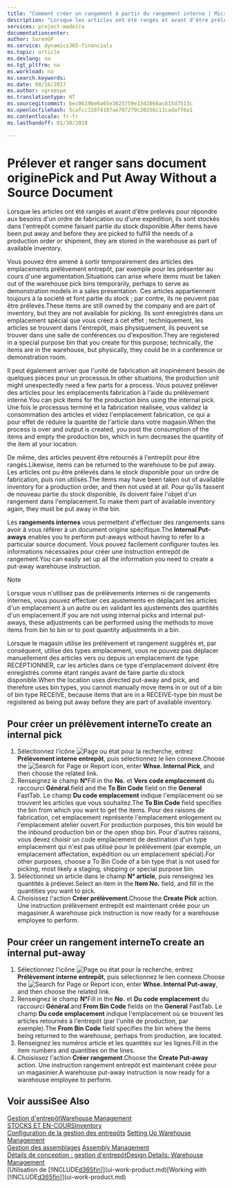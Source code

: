 ```yaml
---
title: "Comment créer un rangement à partir du rangement interne | Microsoft Docs"
description: "Lorsque les articles ont été rangés et avant d'être prélevés pour répondre aux besoins d'un ordre de fabrication ou d'une expédition, ils sont stockés dans l'entrepôt comme faisant partie du stock disponible."
services: project-madeira
documentationcenter: 
author: SorenGP
ms.service: dynamics365-financials
ms.topic: article
ms.devlang: na
ms.tgt_pltfrm: na
ms.workload: na
ms.search.keywords: 
ms.date: 08/16/2017
ms.author: sgroespe
ms.translationtype: HT
ms.sourcegitcommit: bec0619be0a65e3625759e13d2866ac615d7513c
ms.openlocfilehash: 5cafcc32874187ae787279c20256c11cadaff6a1
ms.contentlocale: fr-fr
ms.lasthandoff: 01/30/2018

---
```

# <a name="pick-and-put-away-without-a-source-document"></a><span data-ttu-id="9ee4f-103">Prélever et ranger sans document origine</span><span class="sxs-lookup"><span data-stu-id="9ee4f-103">Pick and Put Away Without a Source Document</span></span>
<span data-ttu-id="9ee4f-104">Lorsque les articles ont été rangés et avant d'être prélevés pour répondre aux besoins d'un ordre de fabrication ou d'une expédition, ils sont stockés dans l'entrepôt comme faisant partie du stock disponible.</span><span class="sxs-lookup"><span data-stu-id="9ee4f-104">After items have been put away and before they are picked to fulfill the needs of a production order or shipment, they are stored in the warehouse as part of available inventory.</span></span>  

<span data-ttu-id="9ee4f-105">Vous pouvez être amené à sortir temporairement des articles des emplacements prélèvement entrepôt, par exemple pour les présenter au cours d'une argumentation.</span><span class="sxs-lookup"><span data-stu-id="9ee4f-105">Situations can arise where items must be taken out of the warehouse pick bins temporarily, perhaps to serve as demonstration models in a sales presentation.</span></span> <span data-ttu-id="9ee4f-106">Ces articles appartiennent toujours à la société et font partie du stock ; par contre, ils ne peuvent pas être prélevés.</span><span class="sxs-lookup"><span data-stu-id="9ee4f-106">These items are still owned by the company and are part of inventory, but they are not available for picking.</span></span> <span data-ttu-id="9ee4f-107">Ils sont enregistrés dans un emplacement spécial que vous créez à cet effet ; techniquement, les articles se trouvent dans l'entrepôt, mais physiquement, ils peuvent se trouver dans une salle de conférences ou d'exposition.</span><span class="sxs-lookup"><span data-stu-id="9ee4f-107">They are registered in a special purpose bin that you create for this purpose; technically, the items are in the warehouse, but physically, they could be in a conference or demonstration room.</span></span>  

<span data-ttu-id="9ee4f-108">Il peut également arriver que l'unité de fabrication ait inopinément besoin de quelques pièces pour un processus.</span><span class="sxs-lookup"><span data-stu-id="9ee4f-108">In other situations, the production unit might unexpectedly need a few parts for a process.</span></span> <span data-ttu-id="9ee4f-109">Vous pouvez prélever des articles pour les emplacements fabrication à l'aide du prélèvement interne.</span><span class="sxs-lookup"><span data-stu-id="9ee4f-109">You can pick items for the production bins using the internal pick.</span></span> <span data-ttu-id="9ee4f-110">Une fois le processus terminé et la fabrication réalisée, vous validez la consommation des articles et videz l'emplacement fabrication, ce qui a pour effet de réduire la quantité de l'article dans votre magasin.</span><span class="sxs-lookup"><span data-stu-id="9ee4f-110">When the process is over and output is created, you post the consumption of the items and empty the production bin, which in turn decreases the quantity of the item at your location.</span></span>  

<span data-ttu-id="9ee4f-111">De même, des articles peuvent être retournés à l'entrepôt pour être rangés.</span><span class="sxs-lookup"><span data-stu-id="9ee4f-111">Likewise, items can be returned to the warehouse to be put away.</span></span> <span data-ttu-id="9ee4f-112">Les articles ont pu être prélevés dans le stock disponible pour un ordre de fabrication, puis non utilisés.</span><span class="sxs-lookup"><span data-stu-id="9ee4f-112">The items may have been taken out of available inventory for a production order, and then not used at all.</span></span> <span data-ttu-id="9ee4f-113">Pour qu'ils fassent de nouveau partie du stock disponible, ils doivent faire l'objet d'un rangement dans l'emplacement.</span><span class="sxs-lookup"><span data-stu-id="9ee4f-113">To make them part of available inventory again, they must be put away in the bin.</span></span>  

<span data-ttu-id="9ee4f-114">Les **rangements internes** vous permettent d'effectuer des rangements sans avoir à vous référer à un document origine spécifique.</span><span class="sxs-lookup"><span data-stu-id="9ee4f-114">The **Internal Put-aways** enables you to perform put-aways without having to refer to a particular source document.</span></span> <span data-ttu-id="9ee4f-115">Vous pouvez facilement configurer toutes les informations nécessaires pour créer une instruction entrepôt de rangement.</span><span class="sxs-lookup"><span data-stu-id="9ee4f-115">You can easily set up all the information you need to create a put-away warehouse instruction.</span></span>  

> [!NOTE]  
>  <span data-ttu-id="9ee4f-116">Lorsque vous n'utilisez pas de prélèvements internes ni de rangements internes, vous pouvez effectuer ces ajustements en déplaçant les articles d'un emplacement à un autre ou en validant les ajustements des quantités d'un emplacement.</span><span class="sxs-lookup"><span data-stu-id="9ee4f-116">If you are not using internal picks and internal put-aways, these adjustments can be performed using the methods to move items from bin to bin or to post quantity adjustments in a bin.</span></span>  
>   
>  <span data-ttu-id="9ee4f-117">Lorsque le magasin utilise les prélèvement et rangement suggérés et, par conséquent, utilise des types emplacement, vous ne pouvez pas déplacer manuellement des articles vers ou depuis un emplacement de type RECEPTIONNER, car les articles dans ce type d'emplacement doivent être enregistrés comme étant rangés avant de faire partie du stock disponible.</span><span class="sxs-lookup"><span data-stu-id="9ee4f-117">When the location uses directed put-away and pick, and therefore uses bin types, you cannot manually move items in or out of a bin of bin type RECEIVE, because items that are in a RECEIVE-type bin must be registered as being put away before they are part of available inventory.</span></span>  

## <a name="to-create-an-internal-pick"></a><span data-ttu-id="9ee4f-118">Pour créer un prélèvement interne</span><span class="sxs-lookup"><span data-stu-id="9ee4f-118">To create an internal pick</span></span>  
1.  <span data-ttu-id="9ee4f-119">Sélectionnez l'icône ![Page ou état pour la recherche](media/ui-search/search_small.png "Page ou état pour la recherche"), entrez **Prélèvement interne entrepôt**, puis sélectionnez le lien connexe.</span><span class="sxs-lookup"><span data-stu-id="9ee4f-119">Choose the ![Search for Page or Report](media/ui-search/search_small.png "Search for Page or Report icon") icon, enter **Whse. Internal Pick**, and then choose the related link.</span></span>  
2.  <span data-ttu-id="9ee4f-120">Renseignez le champ **N°**</span><span class="sxs-lookup"><span data-stu-id="9ee4f-120">Fill in the **No.**</span></span> <span data-ttu-id="9ee4f-121">et **Vers code emplacement** du raccourci **Général**.</span><span class="sxs-lookup"><span data-stu-id="9ee4f-121">field and the **To Bin Code** field on the **General** FastTab.</span></span> <span data-ttu-id="9ee4f-122">Le champ **Du code emplacement** indique l'emplacement où se trouvent les articles que vous souhaitez.</span><span class="sxs-lookup"><span data-stu-id="9ee4f-122">The **To Bin Code** field specifies the bin from which you want to get the items.</span></span> <span data-ttu-id="9ee4f-123">Pour des raisons de fabrication, cet emplacement représente l'emplacement enlogement ou l'emplacement atelier ouvert.</span><span class="sxs-lookup"><span data-stu-id="9ee4f-123">For production purposes, this bin would be the inbound production bin or the open shop bin.</span></span> <span data-ttu-id="9ee4f-124">Pour d'autres raisons, vous devez choisir un code emplacement de destination d'un type emplacement qui n'est pas utilisé pour le prélèvement (par exemple, un emplacement affectation, expédition ou un emplacement spécial).</span><span class="sxs-lookup"><span data-stu-id="9ee4f-124">For other purposes, choose a To Bin Code of a bin type that is not used for picking, most likely a staging, shipping or special purpose bin.</span></span>  
3.  <span data-ttu-id="9ee4f-125">Sélectionnez un article dans le champ **N° article**, puis renseignez les quantités à prélever.</span><span class="sxs-lookup"><span data-stu-id="9ee4f-125">Select an item in the **Item No.** field, and fill in the quantities you want to pick.</span></span>  
4. <span data-ttu-id="9ee4f-126">Choisissez l'action **Créer prélèvement**.</span><span class="sxs-lookup"><span data-stu-id="9ee4f-126">Choose the **Create Pick** action.</span></span> <span data-ttu-id="9ee4f-127">Une instruction prélèvement entrepôt est maintenant créée pour un magasinier.</span><span class="sxs-lookup"><span data-stu-id="9ee4f-127">A warehouse pick instruction is now ready for a warehouse employee to perform.</span></span>  

## <a name="to-create-an-internal-put-away"></a><span data-ttu-id="9ee4f-128">Pour créer un rangement interne</span><span class="sxs-lookup"><span data-stu-id="9ee4f-128">To create an internal put-away</span></span>  
1.  <span data-ttu-id="9ee4f-129">Sélectionnez l'icône ![Page ou état pour la recherche](media/ui-search/search_small.png "Page ou état pour la recherche"), entrez **Prélèvement interne entrepôt**, puis sélectionnez le lien connexe.</span><span class="sxs-lookup"><span data-stu-id="9ee4f-129">Choose the ![Search for Page or Report](media/ui-search/search_small.png "Search for Page or Report icon") icon, enter **Whse. Internal Put-away**, and then choose the related link.</span></span>  
2.  <span data-ttu-id="9ee4f-130">Renseignez le champ **N°**</span><span class="sxs-lookup"><span data-stu-id="9ee4f-130">Fill in the **No.**</span></span> <span data-ttu-id="9ee4f-131">et **Du code emplacement** du raccourci **Général**.</span><span class="sxs-lookup"><span data-stu-id="9ee4f-131">and **From Bin Code** fields on the **General** FastTab.</span></span> <span data-ttu-id="9ee4f-132">Le champ **Du code emplacement** indique l'emplacement où se trouvent les articles retournés à l'entrepôt (par l'unité de production, par exemple).</span><span class="sxs-lookup"><span data-stu-id="9ee4f-132">The **From Bin Code** field specifies the bin where the items being returned to the warehouse, perhaps from production, are located.</span></span>  
3.  <span data-ttu-id="9ee4f-133">Renseignez les numéros article et les quantités sur les lignes.</span><span class="sxs-lookup"><span data-stu-id="9ee4f-133">Fill in the item numbers and quantities on the lines.</span></span>  
4.  <span data-ttu-id="9ee4f-134">Choisissez l'action **Créer rangement**.</span><span class="sxs-lookup"><span data-stu-id="9ee4f-134">Choose the **Create Put-away** action.</span></span> <span data-ttu-id="9ee4f-135">Une instruction rangement entrepôt est maintenant créée pour un magasinier.</span><span class="sxs-lookup"><span data-stu-id="9ee4f-135">A warehouse put-away instruction is now ready for a warehouse employee to perform.</span></span>  

## <a name="see-also"></a><span data-ttu-id="9ee4f-136">Voir aussi</span><span class="sxs-lookup"><span data-stu-id="9ee4f-136">See Also</span></span>  
[<span data-ttu-id="9ee4f-137">Gestion d'entrepôt</span><span class="sxs-lookup"><span data-stu-id="9ee4f-137">Warehouse Management</span></span>](warehouse-manage-warehouse.md)  
[<span data-ttu-id="9ee4f-138">STOCKS ET EN-COURS</span><span class="sxs-lookup"><span data-stu-id="9ee4f-138">Inventory</span></span>](inventory-manage-inventory.md)  
<span data-ttu-id="9ee4f-139">[Configuration de la gestion des entrepôts](warehouse-setup-warehouse.md)   </span><span class="sxs-lookup"><span data-stu-id="9ee4f-139">[Setting Up Warehouse Management](warehouse-setup-warehouse.md)   </span></span>  
<span data-ttu-id="9ee4f-140">[Gestion des assemblages](assembly-assemble-items.md)  </span><span class="sxs-lookup"><span data-stu-id="9ee4f-140">[Assembly Management](assembly-assemble-items.md)  </span></span>  
[<span data-ttu-id="9ee4f-141">Détails de conception : gestion d'entrepôt</span><span class="sxs-lookup"><span data-stu-id="9ee4f-141">Design Details: Warehouse Management</span></span>](design-details-warehouse-management.md)  
<span data-ttu-id="9ee4f-142">[Utilisation de [!INCLUDE[d365fin](includes/d365fin_md.md)]](ui-work-product.md)</span><span class="sxs-lookup"><span data-stu-id="9ee4f-142">[Working with [!INCLUDE[d365fin](includes/d365fin_md.md)]](ui-work-product.md)</span></span>

